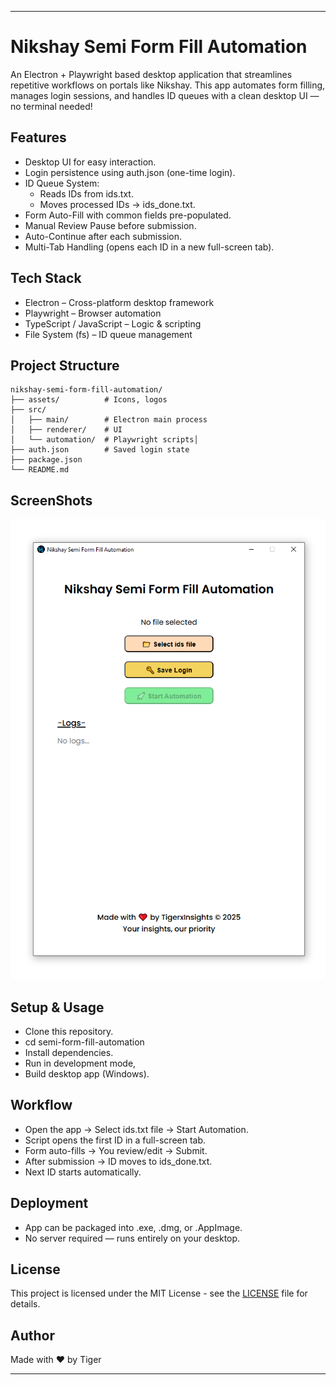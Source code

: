 ---

# Nikshay Semi Form Fill Automation

An Electron + Playwright based desktop application that streamlines repetitive workflows on portals like Nikshay.
This app automates form filling, manages login sessions, and handles ID queues with a clean desktop UI — no terminal needed!

## Features

- Desktop UI for easy interaction.
- Login persistence using auth.json (one-time login).
- ID Queue System:
  - Reads IDs from ids.txt.
  - Moves processed IDs → ids_done.txt.
- Form Auto-Fill with common fields pre-populated.
- Manual Review Pause before submission.
- Auto-Continue after each submission.
- Multi-Tab Handling (opens each ID in a new full-screen tab).

## Tech Stack

- Electron – Cross-platform desktop framework
- Playwright – Browser automation
- TypeScript / JavaScript – Logic & scripting
- File System (fs) – ID queue management

## Project Structure

```
nikshay-semi-form-fill-automation/
├── assets/          # Icons, logos
├── src/
│   ├── main/        # Electron main process
│   ├── renderer/    # UI
│   └── automation/  # Playwright scripts│         
├── auth.json        # Saved login state
├── package.json
└── README.md
```

## ScreenShots

![Screenshot](nikshay-semi-form-fill-automation-screenshot.png)

## Setup & Usage

- Clone this repository.
- cd semi-form-fill-automation
- Install dependencies.
- Run in development mode,
- Build desktop app (Windows).

## Workflow

- Open the app → Select ids.txt file → Start Automation.
- Script opens the first ID in a full-screen tab.
- Form auto-fills → You review/edit → Submit.
- After submission → ID moves to ids_done.txt.
- Next ID starts automatically.

## Deployment

- App can be packaged into .exe, .dmg, or .AppImage.
- No server required — runs entirely on your desktop.

## License

This project is licensed under the MIT License - see the [LICENSE](LICENSE) file for details.

## Author

Made with ❤️ by Tiger

---